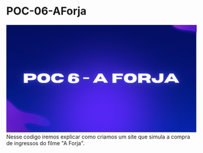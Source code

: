 # POC-06-AForja
<img src="banner.JPG">
Nesse codigo iremos explicar como criamos um site que simula a compra de ingressos do filme "A Forja".
